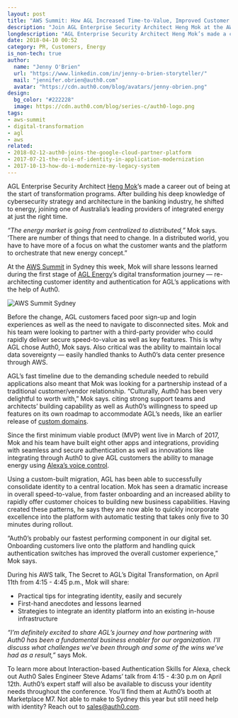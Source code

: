 ```yaml
---
layout: post
title: "AWS Summit: How AGL Increased Time-to-Value, Improved Customer Experience with Auth0"
description: "Join AGL Enterprise Security Architect Heng Mok at the AWS Summit to learn of digital transformation challenges and wins (with the help of Auth0)."
longdescription: "AGL Enterprise Security Architect Heng Mok’s made a career out of being at the start of transformation programs. Join him at the AWS Summit as he shares AGL’s digital transformation challenges and wins (with the help of Auth0)."
date: 2018-04-10 00:52
category: PR, Customers, Energy
is_non-tech: true
author:
  name: "Jenny O'Brien"
  url: "https://www.linkedin.com/in/jenny-o-brien-storyteller/"
  mail: "jennifer.obrien@auth0.com"
  avatar: "https://cdn.auth0.com/blog/avatars/jenny-obrien.png"
design:
  bg_color: "#222228"
  image: https://cdn.auth0.com/blog/series-c/auth0-logo.png
tags:
- aws-summit
- digital-transformation
- agl
- aws
related:
- 2018-02-12-auth0-joins-the-google-cloud-partner-platform
- 2017-07-21-the-role-of-identity-in-application-modernization
- 2017-10-13-how-do-i-modernize-my-legacy-system
---
```


AGL Enterprise Security Architect [Heng Mok](https://www.linkedin.com/in/hengmok/)’s made a career out of being at the start of transformation programs. After building his deep knowledge of cybersecurity strategy and architecture in the banking industry, he shifted to energy, joining one of Australia’s leading providers of integrated energy at just the right time.

_“The energy market is going from centralized to distributed,”_ Mok says. ‘There are number of things that need to change. In a distributed world, you have to have more of a focus on what the customer wants and the platform to orchestrate that new energy concept.”

At the [AWS Summit](https://aws.amazon.com/summits/sydney/) in Sydney this week, Mok will share lessons learned during the first stage of [AGL Energy](https://www.agl.com.au/about-agl)’s digital transformation journey — re-architecting customer identity and authentication for AGL’s applications with the help of Auth0.

![AWS Summit Sydney](https://cdn.auth0.com/blog/aws-summit-sydney-agl-auth0/identity.png)

Before the change, AGL customers faced poor sign-up and login experiences as well as the need to navigate to disconnected sites. Mok and his team were looking to partner with a third-party provider who could rapidly deliver secure speed-to-value as well as key features. This is why AGL chose Auth0, Mok says. Also critical was the ability to maintain local data sovereignty — easily handled thanks to Auth0’s data center presence through AWS.

AGL’s fast timeline due to the demanding schedule needed to rebuild applications also meant that Mok was looking for a partnership instead of a traditional customer/vendor relationship. “Culturally, Auth0 has been very delightful to worth with,” Mok says. citing strong support teams and architects’ building capability as well as Auth0’s willingness to speed up features on its own roadmap to accommodate AGL’s needs, like an earlier release of [custom domains](https://auth0.com/docs/custom-domains).

Since the first minimum viable product (MVP) went live in March of 2017, Mok and his team have built eight other apps and integrations, providing with seamless and secure authentication as well as innovations like integrating through Auth0 to give AGL customers the ability to manage energy using [Alexa’s voice control](https://www.agl.com.au/about-agl/media-centre/asx-and-media-releases/2018/january/agl-announces-amazon-alexa-skill).

Using a custom-built migration, AGL has been able to successfully consolidate identity to a central location. Mok has seen a dramatic increase in overall speed-to-value, from faster onboarding and an increased ability to rapidly offer customer choices to building new business capabilities. Having created these patterns, he says they are now able to quickly incorporate excellence into the platform with automatic testing that takes only five to 30 minutes during rollout.

“Auth0’s probably our fastest performing component in our digital set. Onboarding customers live onto the platform and handling quick authentication switches has improved the overall customer experience,” Mok says.

During his AWS talk, The Secret to AGL’s Digital Transformation, on April 11th from 4:15 - 4:45 p.m., Mok will share:

- Practical tips for integrating identity, easily and securely
- First-hand anecdotes and lessons learned
- Strategies to integrate an identity platform into an existing in-house infrastructure

_“I’m definitely excited to share AGL’s journey and how partnering with Auth0 has been a fundamental business enabler for our organization. I’ll discuss what challenges we’ve been through and some of the wins we’ve had as a result,”_ says Mok.

To learn more about Interaction-based Authentication Skills for Alexa, check out Auth0 Sales Engineer Steve Adams’ talk from 4:15 - 4:30 p.m on April 12th. Auth0’s expert staff will also be available to discuss your identity needs throughout the conference. You’ll find them at Auth0’s booth at Marketplace M7. Not able to make to Sydney this year but still need help with identity? Reach out to [sales@auth0.com](mailto:sales@auth0.com).
